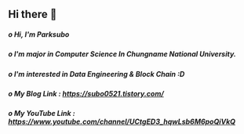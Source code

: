 ## Hi there 👋

##### o Hi, I'm Parksubo
##### o I'm major in Computer Science In Chungname National University.
##### o I'm interested in Data Engineering & Block Chain :D

##### o My Blog Link : https://subo0521.tistory.com/

##### o My YouTube Link : https://www.youtube.com/channel/UCtgED3_hqwLsb6M6poQiVkQ

<!--
**parksubo/parksubo** is a ✨ _special_ ✨ repository because its `README.md` (this file) appears on your GitHub profile.

Here are some ideas to get you started:

- 🔭 I’m currently working on ...
- 🌱 I’m currently learning ...
- 👯 I’m looking to collaborate on ...
- 🤔 I’m looking for help with ...
- 💬 Ask me about ...
- 📫 How to reach me: ...
- 😄 Pronouns: ...
- ⚡ Fun fact: ...
-->
